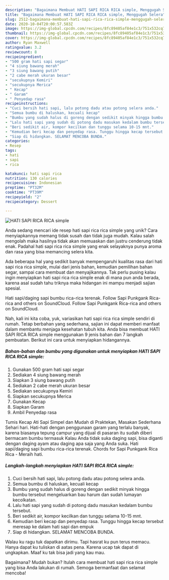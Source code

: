 ```yaml
---
description: "Bagaimana Membuat HATI SAPI RICA RICA simple, Menggugah Selera"
title: "Bagaimana Membuat HATI SAPI RICA RICA simple, Menggugah Selera"
slug: 2512-bagaimana-membuat-hati-sapi-rica-rica-simple-menggugah-selera
date: 2020-10-04T20:00:57.583Z
image: https://img-global.cpcdn.com/recipes/8fc89405af84e1c3/751x532cq70/hati-sapi-rica-rica-simple-foto-resep-utama.jpg
thumbnail: https://img-global.cpcdn.com/recipes/8fc89405af84e1c3/751x532cq70/hati-sapi-rica-rica-simple-foto-resep-utama.jpg
cover: https://img-global.cpcdn.com/recipes/8fc89405af84e1c3/751x532cq70/hati-sapi-rica-rica-simple-foto-resep-utama.jpg
author: Ryan Maxwell
ratingvalue: 3.2
reviewcount: 8
recipeingredient:
- "500 gram hati sapi segar"
- "4 siung bawang merah"
- "3 siung bawang putih"
- "2 cabe merah ukuran besar"
- "secukupnya Kemiri"
- "secukupnya Merica"
- " Kecap"
- " Garam"
- " Penyedap rasa"
recipeinstructions:
- "Cuci bersih hati sapi, lalu potong dadu atau potong selera anda."
- "Semua bumbu di haluskan, kecuali kecap"
- "Bumbu yang sudah halus di goreng dengan sedikit minyak hingga bumbu tersebut mengeluarkan bau harum dan sudah lumayan kecolkatan."
- "Lalu hati sapi yang sudah di potong dadu masukan kedalam bumbu tersebut."
- "Beri sedikit air, kompor kecilkan dan tunggu selama 10-15 mnt."
- "Kemudian beri kecap dan penyedap rasa. Tunggu hingga kecap tersebut meresap ke dalam hati sapi dan empuk"
- "Siap di hidangkan. SELAMAT MENCOBA BUNDA."
categories:
- Resep
tags:
- hati
- sapi
- rica

katakunci: hati sapi rica 
nutrition: 130 calories
recipecuisine: Indonesian
preptime: "PT32M"
cooktime: "PT39M"
recipeyield: "2"
recipecategory: Dessert

---
```



![HATI SAPI RICA RICA simple](https://img-global.cpcdn.com/recipes/8fc89405af84e1c3/751x532cq70/hati-sapi-rica-rica-simple-foto-resep-utama.jpg)

Anda sedang mencari ide resep hati sapi rica rica simple yang unik? Cara menyiapkannya memang tidak susah dan tidak juga mudah. Kalau salah mengolah maka hasilnya tidak akan memuaskan dan justru cenderung tidak enak. Padahal hati sapi rica rica simple yang enak selayaknya punya aroma dan rasa yang bisa memancing selera kita.

Ada beberapa hal yang sedikit banyak mempengaruhi kualitas rasa dari hati sapi rica rica simple, mulai dari jenis bahan, kemudian pemilihan bahan segar, sampai cara membuat dan menyajikannya. Tak perlu pusing kalau ingin menyiapkan hati sapi rica rica simple enak di mana pun anda berada, karena asal sudah tahu triknya maka hidangan ini mampu menjadi sajian spesial.

Hati sapi/daging sapi bumbu rica-rica terenak. Follow Sapi Punkgank Rica-rica and others on SoundCloud. Follow Sapi Punkgank Rica-rica and others on SoundCloud.


Nah, kali ini kita coba, yuk, variasikan hati sapi rica rica simple sendiri di rumah. Tetap berbahan yang sederhana, sajian ini dapat memberi manfaat dalam membantu menjaga kesehatan tubuh kita. Anda bisa membuat HATI SAPI RICA RICA simple menggunakan 9 jenis bahan dan 7 langkah pembuatan. Berikut ini cara untuk menyiapkan hidangannya.

<!--inarticleads1-->

##### Bahan-bahan dan bumbu yang digunakan untuk menyiapkan HATI SAPI RICA RICA simple:

1. Gunakan 500 gram hati sapi segar
1. Sediakan 4 siung bawang merah
1. Siapkan 3 siung bawang putih
1. Sediakan 2 cabe merah ukuran besar
1. Sediakan secukupnya Kemiri
1. Siapkan secukupnya Merica
1. Gunakan  Kecap
1. Siapkan  Garam
1. Ambil  Penyedap rasa


Tumis Kecap Ati Sapi Simpel dan Mudah di Praktekan, Masakan Sederhana Sehari hari. Hati-hati dengan penggunaan garam yang terlalu banyak, karena biasanya tepung campur yang dijual di pasaran itu sudah diberi bermacam bumbu termasuk Kalau Anda tidak suka daging sapi, bisa diganti dengan daging ayam atau daging apa saja yang Anda suka. Hati sapi/daging sapi bumbu rica-rica terenak. Chords for Sapi Punkgank Rica Rica - Meraih hati. 

<!--inarticleads2-->

##### Langkah-langkah menyiapkan HATI SAPI RICA RICA simple:

1. Cuci bersih hati sapi, lalu potong dadu atau potong selera anda.
1. Semua bumbu di haluskan, kecuali kecap
1. Bumbu yang sudah halus di goreng dengan sedikit minyak hingga bumbu tersebut mengeluarkan bau harum dan sudah lumayan kecolkatan.
1. Lalu hati sapi yang sudah di potong dadu masukan kedalam bumbu tersebut.
1. Beri sedikit air, kompor kecilkan dan tunggu selama 10-15 mnt.
1. Kemudian beri kecap dan penyedap rasa. Tunggu hingga kecap tersebut meresap ke dalam hati sapi dan empuk
1. Siap di hidangkan. SELAMAT MENCOBA BUNDA.


Walau ku ragu tuk dapatkan dirimu. Tapi hasrat ku pun terus memacu. Hanya dapat ku tuliskan di aatas pena. Karena ucap tak dapat di ungkapkan. Maaf ku tak bisa jadi yang kau mau. 

Bagaimana? Mudah bukan? Itulah cara membuat hati sapi rica rica simple yang bisa Anda lakukan di rumah. Semoga bermanfaat dan selamat mencoba!
